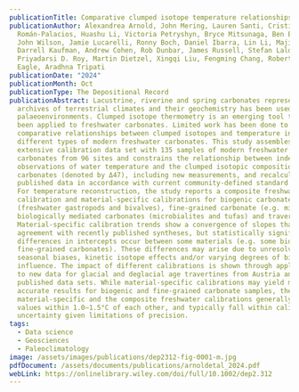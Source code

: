```yaml
---
publicationTitle: Comparative clumped isotope temperature relationships in freshwater carbonates
publicationAuthor: Alexandrea Arnold, John Mering, Lauren Santi, Cristian
  Román-Palacios, Huashu Li, Victoria Petryshyn, Bryce Mitsunaga, Ben Elliott,
  John Wilson, Jamie Lucarelli, Ronny Boch, Daniel Ibarra, Lin Li, Majie Fan,
  Darrell Kaufman, Andrew Cohen, Rob Dunbar, James Russell, Stefan Lalonde,
  Priyadarsi D. Roy, Martin Dietzel, Xingqi Liu, Fengming Chang, Robert A.
  Eagle, Aradhna Tripati
publicationDate: "2024"
publicationMonth: Oct
publicationType: The Depositional Record
publicationAbstract: Lacustrine, riverine and spring carbonates represent
  archives of terrestrial climates and their geochemistry has been used to study
  palaeoenvironments. Clumped isotope thermometry is an emerging tool that has
  been applied to freshwater carbonates. Limited work has been done to evaluate
  comparative relationships between clumped isotopes and temperature in
  different types of modern freshwater carbonates. This study assembles an
  extensive calibration data set with 135 samples of modern freshwater
  carbonates from 96 sites and constrains the relationship between independent
  observations of water temperature and the clumped isotopic composition of
  carbonates (denoted by Δ47), including new measurements, and recalculates
  published data in accordance with current community-defined standard values.
  For temperature reconstruction, the study reports a composite freshwater
  calibration and material-specific calibrations for biogenic carbonates
  (freshwater gastropods and bivalves), fine-grained carbonate (e.g. micrites),
  biologically mediated carbonates (microbialites and tufas) and travertines.
  Material-specific calibration trends show a convergence of slopes that are in
  agreement with recently published syntheses, but statistically significant
  differences in intercepts occur between some materials (e.g. some biogenics,
  fine-grained carbonates). These differences may arise due to unresolved
  seasonal biases, kinetic isotope effects and/or varying degrees of biological
  influence. The impact of different calibrations is shown through application
  to new data for glacial and deglacial age travertines from Austria and
  published data sets. While material-specific calibrations may yield more
  accurate results for biogenic and fine-grained carbonate samples, the use of
  material-specific and the composite freshwater calibrations generally produces
  values within 1.0–1.5°C of each other, and typically fall within calibration
  uncertainty given limitations of precision.
tags:
  - Data science
  - Geosciences
  - Paleoclimatology
image: /assets/images/publications/dep2312-fig-0001-m.jpg
pdfDocument: /assets/documents/publications/arnoldetal_2024.pdf
webLink: https://onlinelibrary.wiley.com/doi/full/10.1002/dep2.312
---
```

